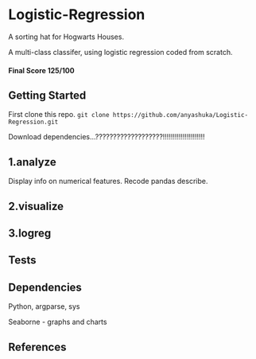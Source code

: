 # Logistic-Regression

A sorting hat for Hogwarts Houses.

A multi-class classifer, using logistic regression coded from scratch.

#### Final Score 125/100

## Getting Started

First clone this repo.
```git clone https://github.com/anyashuka/Logistic-Regression.git```

Download dependencies...???????????????????!!!!!!!!!!!!!!!!!!!!!

## 1.analyze

Display info on numerical features. Recode pandas describe.

## 2.visualize

## 3.logreg


## Tests



## Dependencies

Python, argparse, sys

Seaborne - graphs and charts

## References


